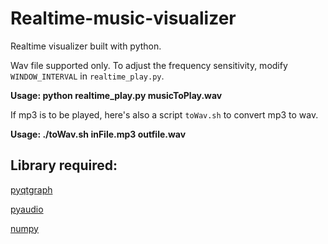 # Realtime-music-visualizer
Realtime visualizer built with python.

Wav file supported only.
To adjust the frequency sensitivity, modify `WINDOW_INTERVAL` in `realtime_play.py`.

**Usage: python realtime_play.py musicToPlay.wav**

If mp3 is to be played, here's also a script `toWav.sh` to convert mp3 to wav.

**Usage: ./toWav.sh inFile.mp3 outfile.wav**

## Library required:
[pyqtgraph](http://www.pyqtgraph.org/)

[pyaudio](https://people.csail.mit.edu/hubert/pyaudio/docs/)

[numpy](http://www.numpy.org/)
